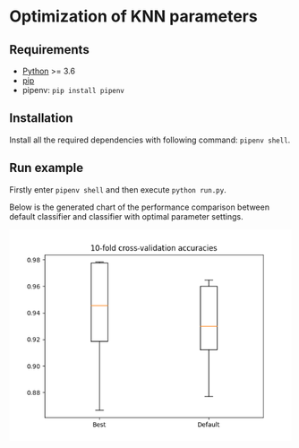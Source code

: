 # Optimization of KNN parameters

## Requirements

- [Python](https://www.python.org/downloads/) >= 3.6
- [pip](https://pip.pypa.io/en/stable/installing/)
- pipenv: ```pip install pipenv```

## Installation

Install all the required dependencies with following command: ```pipenv shell```.

## Run example

Firstly enter ```pipenv shell``` and then execute ```python run.py```.

Below is the generated chart of the performance comparison between default classifier and classifier with optimal parameter settings.

![Boxplot of performance comparison between the classifiers](chart.png)